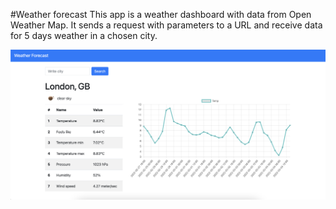 #Weather forecast
This app is a weather dashboard with data 
from Open Weather Map. 
It sends a request with parameters to a URL 
and receive data for 5 days weather in a chosen city.

![](Screenshot.png)